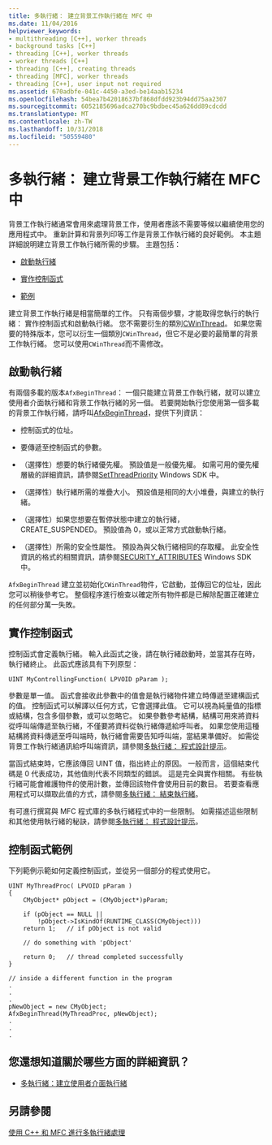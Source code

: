 ```yaml
---
title: 多執行緒： 建立背景工作執行緒在 MFC 中
ms.date: 11/04/2016
helpviewer_keywords:
- multithreading [C++], worker threads
- background tasks [C++]
- threading [C++], worker threads
- worker threads [C++]
- threading [C++], creating threads
- threading [MFC], worker threads
- threading [C++], user input not required
ms.assetid: 670adbfe-041c-4450-a3ed-be14aab15234
ms.openlocfilehash: 54bea7b42018637bf868dfdd923b94dd75aa2307
ms.sourcegitcommit: 6052185696adca270bc9bdbec45a626dd89cdcdd
ms.translationtype: MT
ms.contentlocale: zh-TW
ms.lasthandoff: 10/31/2018
ms.locfileid: "50559480"
---
```

# <a name="multithreading-creating-worker-threads-in-mfc"></a>多執行緒： 建立背景工作執行緒在 MFC 中

背景工作執行緒通常會用來處理背景工作，使用者應該不需要等候以繼續使用您的應用程式中。 重新計算和背景列印等工作是背景工作執行緒的良好範例。 本主題詳細說明建立背景工作執行緒所需的步驟。 主題包括：

- [啟動執行緒](#_core_starting_the_thread)

- [實作控制函式](#_core_implementing_the_controlling_function)

- [範例](#_core_controlling_function_example)

建立背景工作執行緒是相當簡單的工作。 只有兩個步驟，才能取得您執行的執行緒： 實作控制函式和啟動執行緒。 您不需要衍生的類別[CWinThread](../mfc/reference/cwinthread-class.md)。 如果您需要的特殊版本，您可以衍生一個類別`CWinThread`，但它不是必要的最簡單的背景工作執行緒。 您可以使用`CWinThread`而不需修改。

##  <a name="_core_starting_the_thread"></a> 啟動執行緒

有兩個多載的版本`AfxBeginThread`： 一個只能建立背景工作執行緒，就可以建立使用者介面執行緒和背景工作執行緒的另一個。 若要開始執行您使用第一個多載的背景工作執行緒，請呼叫[AfxBeginThread](../mfc/reference/application-information-and-management.md#afxbeginthread)，提供下列資訊：

- 控制函式的位址。

- 要傳遞至控制函式的參數。

- （選擇性）想要的執行緒優先權。 預設值是一般優先權。 如需可用的優先權層級的詳細資訊，請參閱[SetThreadPriority](/windows/desktop/api/processthreadsapi/nf-processthreadsapi-setthreadpriority) Windows SDK 中。

- （選擇性）執行緒所需的堆疊大小。 預設值是相同的大小堆疊，與建立的執行緒。

- （選擇性）如果您想要在暫停狀態中建立的執行緒，CREATE_SUSPENDED。 預設值為 0，或以正常方式啟動執行緒。

- （選擇性）所需的安全性屬性。 預設為與父執行緒相同的存取權。 此安全性資訊的格式的相關資訊，請參閱[SECURITY_ATTRIBUTES](https://msdn.microsoft.com/library/windows/desktop/aa379560) Windows SDK 中。

`AfxBeginThread` 建立並初始化`CWinThread`物件，它啟動，並傳回它的位址，因此您可以稍後參考它。 整個程序進行檢查以確定所有物件都是已解除配置正確建立的任何部分萬一失敗。

##  <a name="_core_implementing_the_controlling_function"></a> 實作控制函式

控制函式會定義執行緒。 輸入此函式之後，請在執行緒啟動時，並當其存在時，執行緒終止。 此函式應該具有下列原型：

```
UINT MyControllingFunction( LPVOID pParam );
```

參數是單一值。 函式會接收此參數中的值會是執行緒物件建立時傳遞至建構函式的值。 控制函式可以解譯以任何方式，它會選擇此值。 它可以視為純量值的指標或結構，包含多個參數，或可以忽略它。 如果參數參考結構，結構可用來將資料從呼叫端傳遞至執行緒，不僅要將資料從執行緒傳遞給呼叫者。 如果您使用這種結構將資料傳遞至呼叫端時，執行緒會需要告知呼叫端，當結果準備好。 如需從背景工作執行緒通訊給呼叫端資訊，請參閱[多執行緒： 程式設計提示](multithreading-programming-tips.md)。

當函式結束時，它應該傳回 UINT 值，指出終止的原因。 一般而言，這個結束代碼是 0 代表成功，其他值則代表不同類型的錯誤。 這是完全與實作相關。 有些執行緒可能會維護物件的使用計數，並傳回該物件會使用目前的數目。 若要查看應用程式可以擷取此值的方式，請參閱[多執行緒： 結束執行緒](multithreading-terminating-threads.md)。

有可進行撰寫與 MFC 程式庫的多執行緒程式中的一些限制。 如需描述這些限制和其他使用執行緒的秘訣，請參閱[多執行緒： 程式設計提示](multithreading-programming-tips.md)。

##  <a name="_core_controlling_function_example"></a> 控制函式範例

下列範例示範如何定義控制函式，並從另一個部分的程式使用它。

```
UINT MyThreadProc( LPVOID pParam )
{
    CMyObject* pObject = (CMyObject*)pParam;

    if (pObject == NULL ||
        !pObject->IsKindOf(RUNTIME_CLASS(CMyObject)))
    return 1;   // if pObject is not valid

    // do something with 'pObject'

    return 0;   // thread completed successfully
}

// inside a different function in the program
.
.
.
pNewObject = new CMyObject;
AfxBeginThread(MyThreadProc, pNewObject);
.
.
.
```

## <a name="what-do-you-want-to-know-more-about"></a>您還想知道關於哪些方面的詳細資訊？

- [多執行緒：建立使用者介面執行緒](multithreading-creating-user-interface-threads.md)

## <a name="see-also"></a>另請參閱

[使用 C++ 和 MFC 進行多執行緒處理](multithreading-with-cpp-and-mfc.md)
